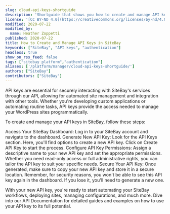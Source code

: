 ```yaml
---
slug: cloud-api-keys-shortguide
description: 'Shortguide that shows you how to create and manage API keys in SiteBay.'
license: '[CC BY-ND 4.0](https://creativecommons.org/licenses/by-nd/4.0)'
modified: 2020-07-22
modified_by:
  name: Heather Zoppetti
published: 2020-07-22
title: How to Create and Manage API Keys in SiteBay
keywords: ["SiteBay", "API keys", "authentication"]
headless: true
show_on_rss_feed: false
tags: ["sitebay platform","authentication"]
aliases: ['/platform/manager/cloud-api-keys-shortguide/']
authors: ["SiteBay"]
contributors: ["SiteBay"]
---
```


API keys are essential for securely interacting with SiteBay's services through our API, allowing for automated site management and integration with other tools. Whether you're developing custom applications or automating routine tasks, API keys provide the access needed to manage your WordPress sites programmatically.

To create and manage your API keys in SiteBay, follow these steps:

Access Your SiteBay Dashboard: Log in to your SiteBay account and navigate to the dashboard.
Generate New API Key: Look for the API Keys section. Here, you'll find options to create a new API key. Click on Create API Key to start the process.
Configure API Key Permissions: Assign a descriptive name to your new API key and set the appropriate permissions. Whether you need read-only access or full administrative rights, you can tailor the API key to suit your specific needs.
Secure Your API Key: Once generated, make sure to copy your new API key and store it in a secure location. Remember, for security reasons, you won't be able to see this API key again in the dashboard. If you lose it, you'll need to generate a new one.

With your new API key, you're ready to start automating your SiteBay workflows, deploying sites, managing configurations, and much more. Dive into our API Documentation for detailed guides and examples on how to use your API key to its full potential.